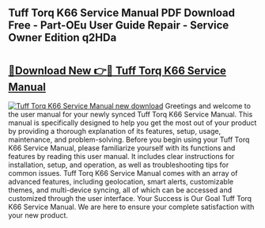 ## Tuff Torq K66 Service Manual PDF Download Free - Part-OEu User Guide Repair - Service Owner Edition q2HDa

# <h2><a href="http://cf15487.oget.top/?id=Tuff+Torq+K66+Service+Manual">🔗Download New 👉🔴 Tuff Torq K66 Service Manual</a></h2>

[![Tuff Torq K66 Service Manual new download](https://i.imgur.com/5g1atiW.png)](http://cf15487.oget.top/?id=Tuff+Torq+K66+Service+Manual)
Greetings and welcome to the user manual for your newly synced Tuff Torq K66 Service Manual. This manual is specifically designed to help you get the most out of your product by providing a thorough explanation of its features, setup, usage, maintenance, and problem-solving. Before you begin using your Tuff Torq K66 Service Manual, please familiarize yourself with its functions and features by reading this user manual. It includes clear instructions for installation, setup, and operation, as well as troubleshooting tips for common issues. Tuff Torq K66 Service Manual comes with an array of advanced features, including geolocation, smart alerts, customizable themes, and multi-device syncing, all of which can be accessed and customized through the user interface. Your Success is Our Goal Tuff Torq K66 Service Manual. We are here to ensure your complete satisfaction with your new product.
